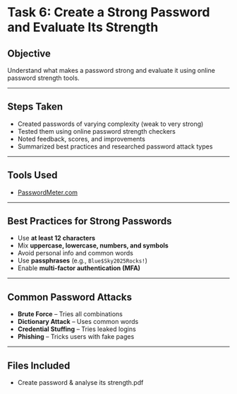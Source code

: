 # Task 6: Create a Strong Password and Evaluate Its Strength

## Objective
Understand what makes a password strong and evaluate it using online password strength tools.

---

## Steps Taken

- Created passwords of varying complexity (weak to very strong)
- Tested them using online password strength checkers
- Noted feedback, scores, and improvements
- Summarized best practices and researched password attack types

---

## Tools Used

- [PasswordMeter.com](https://www.passwordmeter.com)

---

## Best Practices for Strong Passwords

- Use **at least 12 characters**
- Mix **uppercase, lowercase, numbers, and symbols**
- Avoid personal info and common words
- Use **passphrases** (e.g., `Blue$Sky2025Rocks!`)
- Enable **multi-factor authentication (MFA)**
  
---

## Common Password Attacks

- **Brute Force** – Tries all combinations
- **Dictionary Attack** – Uses common words
- **Credential Stuffing** – Tries leaked logins
- **Phishing** – Tricks users with fake pages

---

## Files Included

- Create password & analyse its strength.pdf


